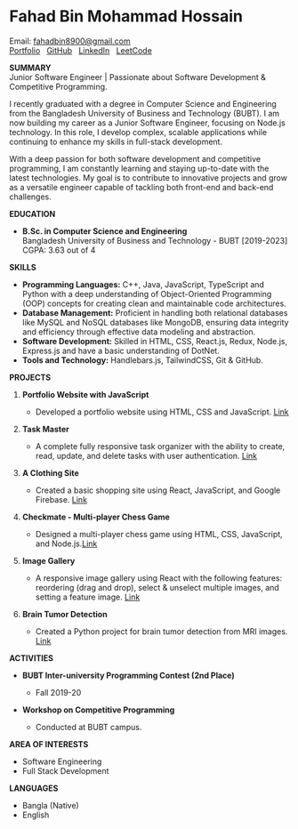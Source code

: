 # Fahad Bin Mohammad Hossain

Email: fahadbin8900@gmail.com <br>
[Portfolio](https://fh-fahad.github.io/) &nbsp;
[GitHub](https://github.com/fh-fahad) &nbsp;
[LinkedIn](www.linkedin.com/in/fh-fahad) &nbsp;
[LeetCode](https://leetcode.com/Fahad006/)

**SUMMARY** <br>
Junior Software Engineer | Passionate about Software Development & Competitive Programming.

I recently graduated with a degree in Computer Science and Engineering from the Bangladesh University of Business and Technology (BUBT). I am now building my career as a Junior Software Engineer, focusing on Node.js technology. In this role, I develop complex, scalable applications while continuing to enhance my skills in full-stack development.

With a deep passion for both software development and competitive programming, I am constantly learning and staying up-to-date with the latest technologies. My goal is to contribute to innovative projects and grow as a versatile engineer capable of tackling both front-end and back-end challenges.

**EDUCATION** <br>

- **B.Sc. in Computer Science and Engineering**
  <br/>
  Bangladesh University of Business and Technology - BUBT [2019-2023]
  <br/>
  CGPA: 3.63 out of 4

**SKILLS** <br>

- **Programming Languages:** C++, Java, JavaScript, TypeScript and Python with a deep understanding of Object-Oriented Programming (OOP) concepts for creating clean and maintainable code architectures.
- **Database Management:** Proficient in handling both relational databases like MySQL and NoSQL databases like MongoDB, ensuring data integrity and efficiency through effective data modeling and abstraction.
- **Software Development:** Skilled in HTML, CSS, React.js, Redux, Node.js, Express.js and have a basic understanding of DotNet.
- **Tools and Technology:** Handlebars.js, TailwindCSS, Git & GitHub.

**PROJECTS** <br>

1. **Portfolio Website with JavaScript**

   - Developed a portfolio website using HTML, CSS and JavaScript. [Link](https://fh-fahad.github.io/)

2. **Task Master**

   - A complete fully responsive task organizer with the ability to create, read, update, and delete tasks with user authentication. [Link](https://tasks-frontend-eight.vercel.app/)

3. **A Clothing Site**

   - Created a basic shopping site using React, JavaScript, and Google Firebase. [Link](https://fh-clothing-v1.vercel.app/)

4. **Checkmate - Multi-player Chess Game**

   - Designed a multi-player chess game using HTML, CSS, JavaScript, and Node.js.[Link](https://checkmate-rq9d.onrender.com/)

5. **Image Gallery**

   - A responsive image gallery using React with the following features: reordering (drag and drop), select & unselect multiple images, and setting a feature image. [Link](https://image-gallery-with-react.vercel.app/)

6. **Brain Tumor Detection**

   - Created a Python project for brain tumor detection from MRI images. [Link](https://github.com/FH-Fahad/Hybride-Model)

**ACTIVITIES** <br>

- **BUBT Inter-university Programming Contest (2nd Place)**

  - Fall 2019-20

- **Workshop on Competitive Programming**
  - Conducted at BUBT campus.

**AREA OF INTERESTS** <br>

- Software Engineering
- Full Stack Development

**LANGUAGES** <br>

- Bangla (Native)
- English
